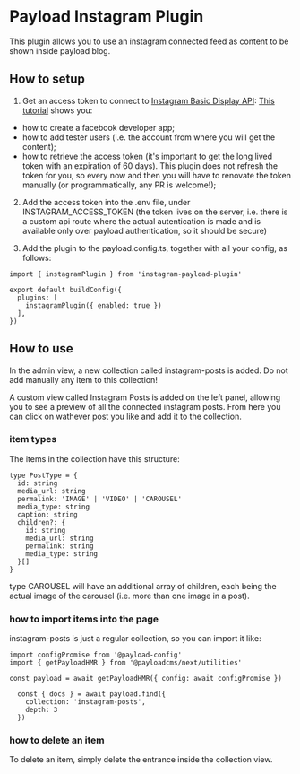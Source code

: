 # Payload Instagram Plugin

This plugin allows you to use an instagram connected feed as content to be shown inside payload blog.

## How to setup
1. Get an access token to connect to [Instagram Basic Display API](https://developers.facebook.com/docs/instagram-basic-display-api):
[This tutorial](https://developers.facebook.com/docs/instagram-basic-display-api/getting-started) shows you:
- how to create a facebook developer app;
- how to add tester users (i.e. the account from where you will get the content);
- how to retrieve the access token (it's important to get the long lived token with an expiration of 60 days). This plugin does not refresh the token for you, so every now and then you will have to renovate the token manually (or programmatically, any PR is welcome!);

2. Add the access token into the .env file, under INSTAGRAM_ACCESS_TOKEN (the token lives on the server, i.e. there is a custom api route where the actual autentication is made and is available only over payload authentication, so it should be secure)

3. Add the plugin to the payload.config.ts, together with all your config, as follows:

```
import { instagramPlugin } from 'instagram-payload-plugin'

export default buildConfig({
  plugins: [
    instagramPlugin({ enabled: true })
  ],
})
```

## How to use

In the admin view, a new collection called instagram-posts is added. Do not add manually any item to this collection!

A custom view called Instagram Posts is added on the left panel, allowing you to see a preview of all the connected instagram posts. From here you can click on wathever post you like and add it to the collection.

### item types
The items in the collection have this structure:

```
type PostType = {
  id: string
  media_url: string
  permalink: 'IMAGE' | 'VIDEO' | 'CAROUSEL'
  media_type: string
  caption: string
  children?: {
    id: string
    media_url: string
    permalink: string
    media_type: string
  }[]
}
```

type CAROUSEL will have an additional array of children, each being the actual image of the carousel (i.e. more than one image in a post).

### how to import items into the page
instagram-posts is just a regular collection, so you can import it like:

```
import configPromise from '@payload-config'
import { getPayloadHMR } from '@payloadcms/next/utilities'

const payload = await getPayloadHMR({ config: await configPromise })

  const { docs } = await payload.find({
    collection: 'instagram-posts',
    depth: 3
  })
  ```


### how to delete an item
To delete an item, simply delete the entrance inside the collection view.


